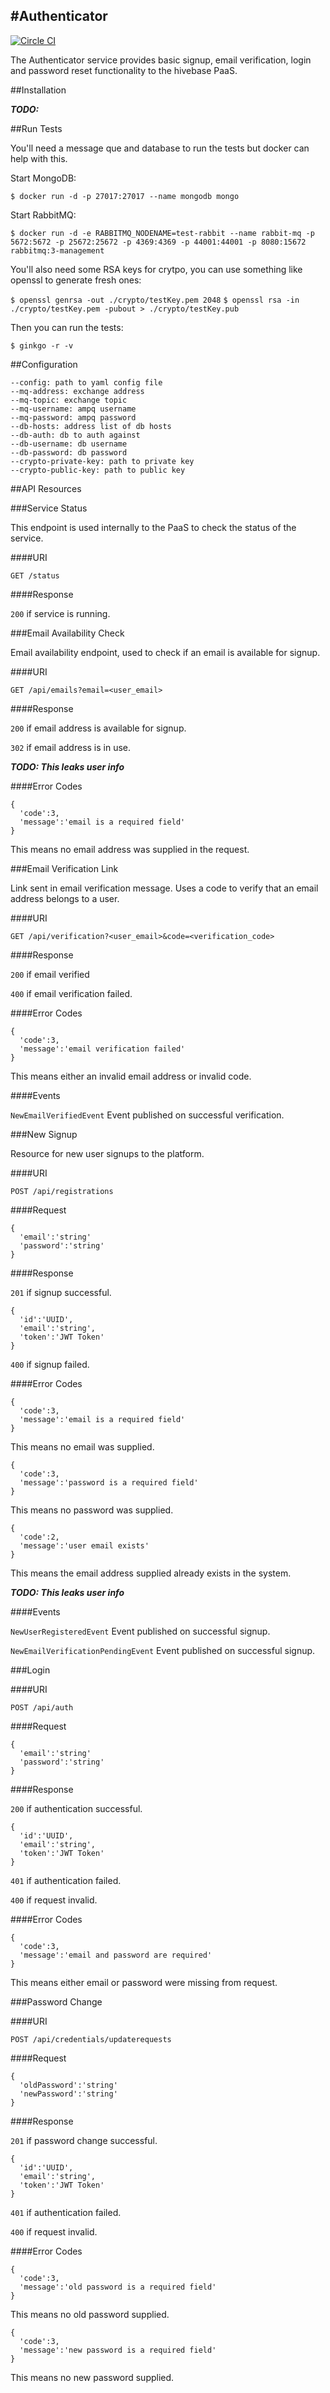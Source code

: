 #Authenticator
---

[![Circle CI](https://circleci.com/gh/LukeAtherton/authenticator.svg?style=svg)](https://circleci.com/gh/LukeAtherton/authenticator)

The Authenticator service provides basic signup, email verification, login and password reset functionality to the hivebase PaaS.

##Installation

***TODO:***

##Run Tests

You'll need a message que and database to run the tests but docker can help with this.

Start MongoDB:

`$ docker run -d -p 27017:27017 --name mongodb mongo`

Start RabbitMQ:

`$ docker run -d -e RABBITMQ_NODENAME=test-rabbit --name rabbit-mq -p 5672:5672 -p 25672:25672 -p 4369:4369 -p 44001:44001 -p 8080:15672 rabbitmq:3-management`

You'll also need some RSA keys for crytpo, you can use something like openssl to generate fresh ones:

`$ openssl genrsa -out ./crypto/testKey.pem 2048`
`$ openssl rsa -in ./crypto/testKey.pem -pubout > ./crypto/testKey.pub`

Then you can run the tests:

`$ ginkgo -r -v`

##Configuration
```
--config: path to yaml config file
--mq-address: exchange address
--mq-topic: exchange topic
--mq-username: ampq username
--mq-password: ampq password
--db-hosts: address list of db hosts
--db-auth: db to auth against
--db-username: db username
--db-password: db password
--crypto-private-key: path to private key
--crypto-public-key: path to public key
```
##API Resources

###Service Status

This endpoint is used internally to the PaaS to check the status of the service.

####URI

`GET /status`

####Response

`200` if service is running.

###Email Availability Check

Email availability endpoint, used to check if an email is available for signup.

####URI

`GET /api/emails?email=<user_email>`

####Response

`200` if email address is available for signup.

`302` if email address is in use.

***TODO: This leaks user info***

####Error Codes

```
{
  'code':3,
  'message':'email is a required field'
}
```
This means no email address was supplied in the request. 

###Email Verification Link

Link sent in email verification message. Uses a code to verify that an email address belongs to a user.

####URI

`GET /api/verification?<user_email>&code=<verification_code>`

####Response

`200` if email verified

`400` if email verification failed.

####Error Codes

```
{
  'code':3,
  'message':'email verification failed'
}
```
This means either an invalid email address or invalid code.

####Events

`NewEmailVerifiedEvent` Event published on successful verification.

###New Signup

Resource for new user signups to the platform.

####URI

`POST /api/registrations`

####Request

```
{
  'email':'string'
  'password':'string'
}
```

####Response

`201` if signup successful.

```
{
  'id':'UUID',
  'email':'string',
  'token':'JWT Token'
}
```

`400` if signup failed.

####Error Codes

```
{
  'code':3,
  'message':'email is a required field'
}
```
This means no email was supplied.

```
{
  'code':3,
  'message':'password is a required field'
}
```
This means no password was supplied.

```
{
  'code':2,
  'message':'user email exists'
}
```
This means the email address supplied already exists in the system.

***TODO: This leaks user info***

####Events

`NewUserRegisteredEvent` Event published on successful signup.

`NewEmailVerificationPendingEvent` Event published on successful signup.

###Login

####URI

`POST /api/auth`

####Request

```
{
  'email':'string'
  'password':'string'
}
```

####Response

`200` if authentication successful.

```
{
  'id':'UUID',
  'email':'string',
  'token':'JWT Token'
}
```

`401` if authentication failed.

`400` if request invalid.

####Error Codes

```
{
  'code':3,
  'message':'email and password are required'
}
```
This means either email or password were missing from request.

###Password Change

####URI

`POST /api/credentials/updaterequests`

####Request

```
{
  'oldPassword':'string'
  'newPassword':'string'
}
```

####Response

`201` if password change successful.

```
{
  'id':'UUID',
  'email':'string',
  'token':'JWT Token'
}
```

`401` if authentication failed.

`400` if request invalid.

####Error Codes

```
{
  'code':3,
  'message':'old password is a required field'
}
```
This means no old password supplied.

```
{
  'code':3,
  'message':'new password is a required field'
}
```
This means no new password supplied.